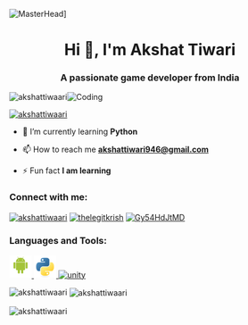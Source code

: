 ![MasterHead](https://cdn.discordapp.com/attachments/1172221649366560841/1198548775422140416/Purple_Gradient_Modern_Gaming_Channel_Youtube_Banner.png?ex=65bf4e88&is=65acd988&hm=be9e7bebe294d00e79ac543d8c5fc34688df4e6d13414ca482f27a4128ccb092&)]
<h1 align="center">Hi 👋, I'm Akshat Tiwari</h1>
<h3 align="center">A passionate game developer from India</h3>
<img align="right" alt="Coding" width="400" src="https://imgs.search.brave.com/uGBeRwzhbiOphYDvGkQnCQYYApKyDw1OrDHAZ44cF9Y/rs:fit:860:0:0/g:ce/aHR0cHM6Ly9naWZk/Yi5jb20vaW1hZ2Vz/L2hpZ2gvYW5pbWF0/ZWQtbWFuLWNvbXB1/dGVyLWNvZGluZy1u/YWU2bWVjMzc4bHNn/MWkzLmdpZg.gif">

<p align="left"> <img src="https://komarev.com/ghpvc/?username=akshattiwaari&label=Profile%20views&color=0e75b6&style=flat" alt="akshattiwaari" /> </p>

<p align="left"> <a href="https://github.com/ryo-ma/github-profile-trophy"><img src="https://github-profile-trophy.vercel.app/?username=akshattiwaari" alt="akshattiwaari" /></a> </p>

- 🌱 I’m currently learning **Python**

- 📫 How to reach me **akshattiwari946@gmail.com**

- ⚡ Fun fact **I am learning**

<h3 align="left">Connect with me:</h3>
<p align="left">
<a href="https://instagram.com/akshattiwaari" target="blank"><img align="center" src="https://raw.githubusercontent.com/rahuldkjain/github-profile-readme-generator/master/src/images/icons/Social/instagram.svg" alt="akshattiwaari" height="30" width="40" /></a>
<a href="https://www.youtube.com/c/thelegitkrish" target="blank"><img align="center" src="https://raw.githubusercontent.com/rahuldkjain/github-profile-readme-generator/master/src/images/icons/Social/youtube.svg" alt="thelegitkrish" height="30" width="40" /></a>
<a href="https://discord.gg/Gy54HdJtMD" target="blank"><img align="center" src="https://raw.githubusercontent.com/rahuldkjain/github-profile-readme-generator/master/src/images/icons/Social/discord.svg" alt="Gy54HdJtMD" height="30" width="40" /></a>
</p>

<h3 align="left">Languages and Tools:</h3>
<p align="left"> <a href="https://developer.android.com" target="_blank" rel="noreferrer"> <img src="https://raw.githubusercontent.com/devicons/devicon/master/icons/android/android-original-wordmark.svg" alt="android" width="40" height="40"/> </a> <a href="https://www.python.org" target="_blank" rel="noreferrer"> <img src="https://raw.githubusercontent.com/devicons/devicon/master/icons/python/python-original.svg" alt="python" width="40" height="40"/> </a> <a href="https://unity.com/" target="_blank" rel="noreferrer"> <img src="https://www.vectorlogo.zone/logos/unity3d/unity3d-icon.svg" alt="unity" width="40" height="40"/> </a> </p>

<p><img align="left" src="https://github-readme-stats.vercel.app/api/top-langs?username=akshattiwaari&show_icons=true&locale=en&layout=compact" alt="akshattiwaari" /></p>

<p>&nbsp;<img align="center" src="https://github-readme-stats.vercel.app/api?username=akshattiwaari&show_icons=true&locale=en" alt="akshattiwaari" /></p>

<p><img align="center" src="https://github-readme-streak-stats.herokuapp.com/?user=akshattiwaari&" alt="akshattiwaari" /></p>
